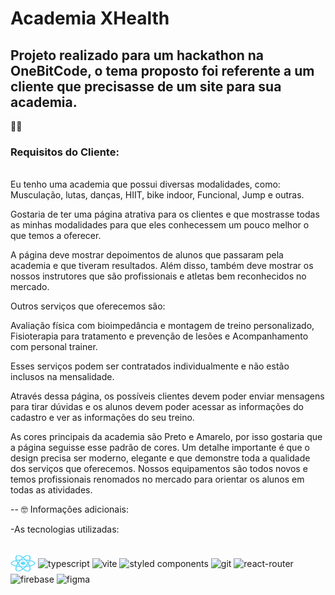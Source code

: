 # <h1>Academia XHealth</h1>

<h2>Projeto realizado para um hackathon na OneBitCode, o tema proposto foi referente a um cliente que precisasse de um site para sua academia.</h2>

👨‍💻 <h3>Requisitos do Cliente:</h3> <br>
Eu tenho uma academia que possui diversas modalidades, como: Musculação, lutas, danças, HIIT, bike indoor, Funcional, Jump e outras.

Gostaria de ter uma página atrativa para os clientes e que mostrasse todas as minhas modalidades para que eles conhecessem um pouco melhor o que temos a oferecer.

A página deve mostrar depoimentos de alunos que passaram pela academia e que tiveram resultados. Além disso, também deve mostrar os nossos instrutores que são profissionais e atletas bem reconhecidos no mercado.

Outros serviços que oferecemos são:

Avaliação física com bioimpedância e montagem de treino personalizado,
Fisioterapia para tratamento e prevenção de lesões e
Acompanhamento com personal trainer.

Esses serviços podem ser contratados individualmente e não estão inclusos na mensalidade.

Através dessa página, os possíveis clientes devem poder enviar mensagens para tirar dúvidas e os alunos devem poder acessar as informações do cadastro e ver as informações do seu treino.

As cores principais da academia são Preto e Amarelo, por isso gostaria que a página seguisse esse padrão de cores. Um detalhe importante é que o design precisa ser moderno, elegante e que demonstre toda a qualidade dos serviços que oferecemos. Nossos equipamentos são todos novos e temos profissionais renomados no mercado para orientar os alunos em todas as atividades. 

-- 
🤓  Informações adicionais:

-As tecnologias utilizadas:

<div style="display: inline_block"><br>
  <img align="center" height="30" width="40" alt="react" src="https://raw.githubusercontent.com/devicons/devicon/master/icons/react/react-original.svg">
  <img align="center" height="30" width="40" alt="typescript" src="https://cdn.jsdelivr.net/gh/devicons/devicon/icons/typescript/typescript-original.svg">
  <img align="center" height="30" width="40" alt="vite" src="https://www.svgrepo.com/show/354521/vitejs.svg">
  <img align="center" height="30" width="40" alt="styled components" src="https://blog.nextinnovation.kr/assets/Styled_Components/logo.png">
  <img align="center" height="30" width="40" alt="git" src="https://cdn.jsdelivr.net/gh/devicons/devicon/icons/git/git-original.svg">
  <img align="center" height="30" width="40" alt="react-router" src="https://www.svgrepo.com/show/354262/react-router.svg">
  <img align="center" height="30" width="40" alt="firebase" src="https://www.svgrepo.com/show/303670/firebase-1-logo.svg">
  <img align="center" height="30" width="40" alt="figma" src="https://www.svgrepo.com/show/452202/figma.svg">
</div>
